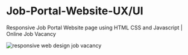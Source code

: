 # Job-Portal-Website-UX/UI
Responsive Job Portal Website page using HTML CSS and Javascript | Online Job Vacancy

![responsive web design job vacancy](https://github.com/lexzer42/Job-Portal-Website/assets/134535937/bcab5f3c-1999-4f10-b6b0-59d847875f51)



